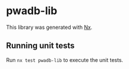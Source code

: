 # pwadb-lib

This library was generated with [Nx](https://nx.dev).

## Running unit tests

Run `nx test pwadb-lib` to execute the unit tests.

